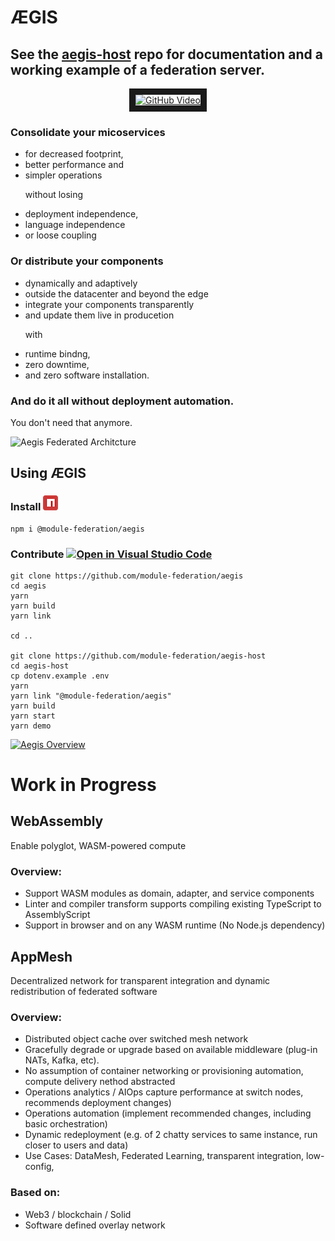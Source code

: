 # ÆGIS

## See the [aegis-host](https://github.com/module-federation/MicroLib) repo for documentation and a working example of a federation server.

<div align="center">
    <a href="https://youtu.be/atffJzyP41U" target="_blank">
        <img src="https://user-images.githubusercontent.com/38910830/141614069-20be312c-2408-4ca8-9d59-2f34f6adbd39.gif" alt="GitHub Video"
        border="10" width="460" height="250"/>
    </a>
</div>

### Consolidate your micoservices 
- for decreased footprint, 
- better performance and 
- simpler operations <p>
without losing
- deployment independence,
- language independence 
- or loose coupling
  
### Or distribute your components
  - dynamically and adaptively
  - outside the datacenter and beyond the edge
  - integrate your components transparently 
  - and update them live in producetion <p>
    with 
  - runtime bindng, 
  - zero downtime, 
  - and zero software installation.

### And do it all without deployment automation. 
You don't need that anymore.


![Aegis Federated Architcture](wf)


## Using ÆGIS

### Install [<img src="https://github.com/tysonrm/cluster-rolling-restart/blob/main/npm-tile.png">](https://www.npmjs.com/package/@module-federation/aegis)
```shell
npm i @module-federation/aegis
```

### Contribute [![Open in Visual Studio Code](https://open.vscode.dev/badges/open-in-vscode.svg)](https://open.vscode.dev/module-federation/aegis)

```shell
git clone https://github.com/module-federation/aegis
cd aegis
yarn
yarn build
yarn link 

cd ..

git clone https://github.com/module-federation/aegis-host
cd aegis-host
cp dotenv.example .env
yarn
yarn link "@module-federation/aegis"
yarn build
yarn start
yarn demo
```
[![Aegis Overview](https://res.cloudinary.com/marcomontalbano/image/upload/v1632364889/video_to_markdown/images/youtube--n2qqgi3fTto-c05b58ac6eb4c4700831b2b3070cd403.jpg)](https://youtu.be/jddhfLA_2k0 "Aegis Overview")

# Work in Progress

## WebAssembly
Enable polyglot, WASM-powered compute 

### Overview:
- Support WASM modules as domain, adapter, and service components
- Linter and compiler transform supports compiling existing TypeScript to AssemblyScript
- Support in browser and on any WASM runtime (No Node.js dependency)

## AppMesh 
Decentralized network for transparent integration and dynamic redistribution of federated software

### Overview:
- Distributed object cache over switched mesh network 
- Gracefully degrade or upgrade based on available middleware (plug-in NATs, Kafka, etc).
- No assumption of container networking or provisioning automation, compute delivery nethod abstracted
- Operations analytics / AIOps capture performance at switch nodes, recommends deployment changes)
- Operations automation (implement recommended changes, including basic orchestration)
- Dynamic redeployment (e.g. of 2 chatty services to same instance, run closer to users and data)
- Use Cases: DataMesh, Federated Learning, transparent integration, low-config, 

### Based on:
- Web3 / blockchain / Solid
- Software defined overlay network
